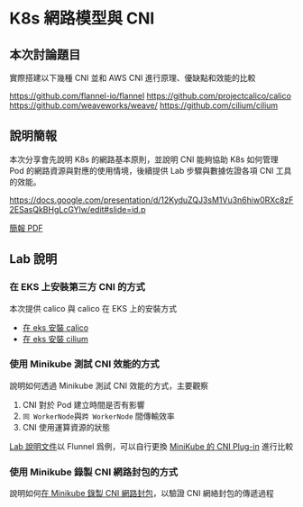 # K8s 網路模型與 CNI

## 本次討論題目

實際搭建以下幾種 CNI 並和 AWS CNI 進行原理、優缺點和效能的比較

https://github.com/flannel-io/flannel
https://github.com/projectcalico/calico
https://github.com/weaveworks/weave/
https://github.com/cilium/cilium


## 說明簡報

本次分享會先說明 K8s 的網路基本原則，並說明 CNI 能夠協助 K8s 如何管理 Pod 的網路資源與對應的使用情境，後續提供 Lab 步驟與數據佐證各項 CNI 工具的效能。

https://docs.google.com/presentation/d/12KyduZQJ3sM1Vu3n6hiw0RXc8zF2ESasQkBHgLcGYlw/edit#slide=id.p

[簡報 PDF](./K8s%20網路模型與%20CNI.pdf)

## Lab 說明

### 在 EKS 上安裝第三方 CNI 的方式

本次提供 calico 與 calico 在 EKS 上的安裝方式

- [在 eks 安裝 calico](./在%20eks%20安裝%20calico.md)
- [在 eks 安裝 cilium](./在%20eks%20安裝%20cilium.md)

### 使用 Minikube 測試 CNI 效能的方式

說明如何透過 Minikube 測試 CNI 效能的方式，主要觀察

1. CNI 對於 Pod 建立時間是否有影響
2. `同 WorkerNode`與`跨 WorkerNode` 間傳輸效率
3. CNI 使用運算資源的狀態

[Lab 說明文件](./K8s%20網路模型與%20CNI.pdf)以 Flunnel 爲例，可以自行更換 [MiniKube 的 CNI Plug-in](https://minikube.sigs.k8s.io/docs/commands/start/) 進行比較


### 使用 Minikube 錄製 CNI 網路封包的方式

說明如何[在 Minikube 錄製 CNI 網路封包](./錄%20CNI%20的網路封包.md)，以驗證 CNI 網絡封包的傳遞過程
